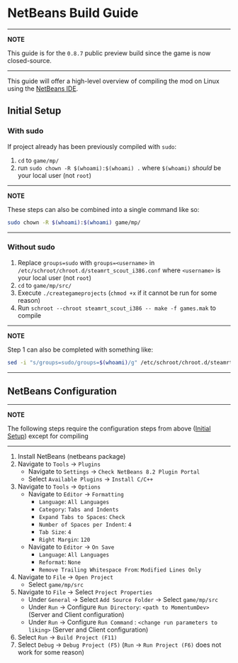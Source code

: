 # NetBeans Build Guide

---
**NOTE**

This guide is for the `0.8.7` public preview build since the game is now closed-source.

---

This guide will offer a high-level overview of compiling the mod on Linux using the [NetBeans IDE](https://netbeans.apache.org/).

## Initial Setup

### With sudo

If project already has been previously compiled with `sudo`:
1. `cd` to `game/mp/`
2. run `sudo chown -R $(whoami):$(whoami) .` where `$(whoami)` _should_ be your local user (not `root`)

---
**NOTE**

These steps can also be combined into a single command like so:
```sh
sudo chown -R $(whoami):$(whoami) game/mp/
```

---

### Without sudo

1. Replace `groups=sudo` with `groups=<username>` in `/etc/schroot/chroot.d/steamrt_scout_i386.conf` where `<username>` is your local user (not `root`)
2. `cd` to `game/mp/src/`
3. Execute `./creategameprojects` (`chmod +x` if it cannot be run for some reason)
4. Run `schroot --chroot steamrt_scout_i386 -- make -f games.mak` to compile

---
**NOTE**

Step 1 can also be completed with something like:
```sh
sed -i "s/groups=sudo/groups=$(whoami)/g" /etc/schroot/chroot.d/steamrt_scout_i386.conf
```

---

## NetBeans Configuration

---
**NOTE**

The following steps require the configuration steps from above ([Initial Setup](#initial-setup)) except for compiling

---

1. Install NetBeans (netbeans package)
2. Navigate to `Tools` -> `Plugins`  
	- Navigate to `Settings` -> `Check NetBeans 8.2 Plugin Portal`  
	- Select `Available Plugins` -> `Install C/C++`  
3. Navigate to `Tools` -> `Options`  
	- Navigate to `Editor` -> `Formatting`  
		- `Language`: `All Languages`  
		- `Category`: `Tabs and Indents`  
		- `Expand Tabs to Spaces`: `Check`  
		- `Number of Spaces per Indent`: `4`  
		- `Tab Size`: `4`  
		- `Right Margin`: `120`  
	- Navigate to `Editor` -> `On Save`  
		- `Language`: `All Languages`  
		- `Reformat`: `None`  
		- `Remove Trailing Whitespace From`: `Modified Lines Only`  
4. Navigate to `File` -> `Open Project`  
	- Select `game/mp/src`  
5. Navigate to `File` -> Select `Project Properties`  
	- Under `General` -> Select `Add Source Folder` -> Select `game/mp/src`  
	- Under `Run` -> Configure `Run Directory`: `<path to MomentumDev>` (Server and Client configuration)  
	- Under `Run` -> Configure `Run Command` : `<change run parameters to liking>` (Server and Client configuration)  
6. Select `Run` -> `Build Project (F11)`  
7. Select `Debug` -> `Debug Project (F5)` (`Run` -> `Run Project (F6)` does not work for some reason)  
